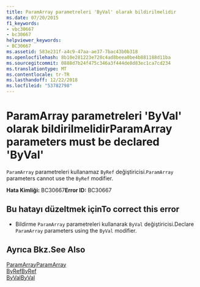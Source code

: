 ```yaml
---
title: ParamArray parametreleri 'ByVal' olarak bildirilmelidir
ms.date: 07/20/2015
f1_keywords:
- vbc30667
- bc30667
helpviewer_keywords:
- BC30667
ms.assetid: 583e231f-a4c9-47aa-ae37-7bac43b0b318
ms.openlocfilehash: 8b10e281223e728c4ad8beea0be4b881188d11ba
ms.sourcegitcommit: 0888d7b24f475c346a3f444de8d83ec1ca7cd234
ms.translationtype: MT
ms.contentlocale: tr-TR
ms.lasthandoff: 12/22/2018
ms.locfileid: "53782798"
---
```

# <a name="paramarray-parameters-must-be-declared-byval"></a><span data-ttu-id="0b04b-102">ParamArray parametreleri 'ByVal' olarak bildirilmelidir</span><span class="sxs-lookup"><span data-stu-id="0b04b-102">ParamArray parameters must be declared 'ByVal'</span></span>
<span data-ttu-id="0b04b-103">`ParamArray` parametreleri kullanamaz `ByRef` değiştiricisi.</span><span class="sxs-lookup"><span data-stu-id="0b04b-103">`ParamArray` parameters cannot use the `ByRef` modifier.</span></span>  
  
 <span data-ttu-id="0b04b-104">**Hata Kimliği:** BC30667</span><span class="sxs-lookup"><span data-stu-id="0b04b-104">**Error ID:** BC30667</span></span>  
  
## <a name="to-correct-this-error"></a><span data-ttu-id="0b04b-105">Bu hatayı düzeltmek için</span><span class="sxs-lookup"><span data-stu-id="0b04b-105">To correct this error</span></span>  
  
-   <span data-ttu-id="0b04b-106">Bildirme `ParamArray` parametreleri kullanarak `ByVal` değiştiricisi.</span><span class="sxs-lookup"><span data-stu-id="0b04b-106">Declare `ParamArray` parameters using the `ByVal` modifier.</span></span>  
  
## <a name="see-also"></a><span data-ttu-id="0b04b-107">Ayrıca Bkz.</span><span class="sxs-lookup"><span data-stu-id="0b04b-107">See Also</span></span>  
 [<span data-ttu-id="0b04b-108">ParamArray</span><span class="sxs-lookup"><span data-stu-id="0b04b-108">ParamArray</span></span>](../../visual-basic/language-reference/modifiers/paramarray.md)  
 [<span data-ttu-id="0b04b-109">ByRef</span><span class="sxs-lookup"><span data-stu-id="0b04b-109">ByRef</span></span>](../../visual-basic/language-reference/modifiers/byref.md)  
 [<span data-ttu-id="0b04b-110">ByVal</span><span class="sxs-lookup"><span data-stu-id="0b04b-110">ByVal</span></span>](../../visual-basic/language-reference/modifiers/byval.md)

